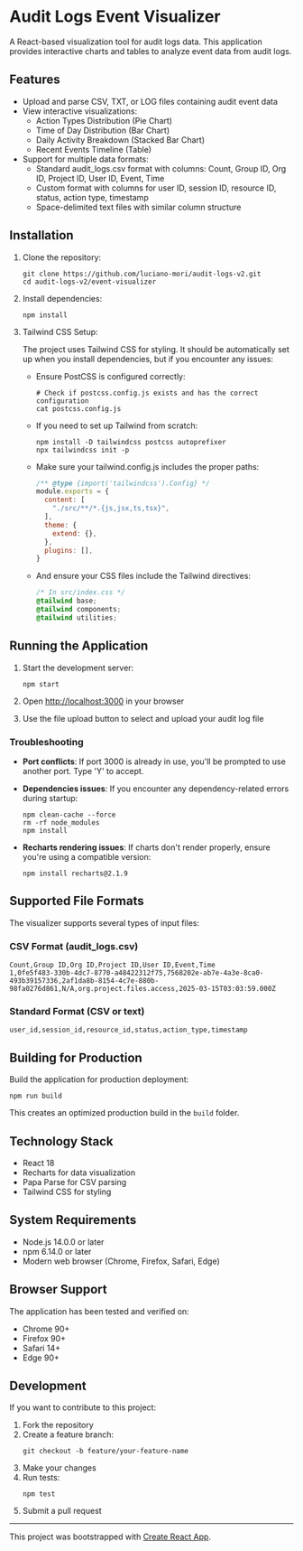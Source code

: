 # Audit Logs Event Visualizer

A React-based visualization tool for audit logs data. This application provides interactive charts and tables to analyze event data from audit logs.

## Features

- Upload and parse CSV, TXT, or LOG files containing audit event data
- View interactive visualizations:
  - Action Types Distribution (Pie Chart)
  - Time of Day Distribution (Bar Chart)
  - Daily Activity Breakdown (Stacked Bar Chart)
  - Recent Events Timeline (Table)
- Support for multiple data formats:
  - Standard audit_logs.csv format with columns: Count, Group ID, Org ID, Project ID, User ID, Event, Time
  - Custom format with columns for user ID, session ID, resource ID, status, action type, timestamp
  - Space-delimited text files with similar column structure

## Installation

1. Clone the repository:
   ```
   git clone https://github.com/luciano-mori/audit-logs-v2.git
   cd audit-logs-v2/event-visualizer
   ```

2. Install dependencies:
   ```
   npm install
   ```

3. Tailwind CSS Setup:
   
   The project uses Tailwind CSS for styling. It should be automatically set up when you install dependencies, but if you encounter any issues:

   - Ensure PostCSS is configured correctly:
     ```
     # Check if postcss.config.js exists and has the correct configuration
     cat postcss.config.js
     ```

   - If you need to set up Tailwind from scratch:
     ```
     npm install -D tailwindcss postcss autoprefixer
     npx tailwindcss init -p
     ```

   - Make sure your tailwind.config.js includes the proper paths:
     ```javascript
     /** @type {import('tailwindcss').Config} */
     module.exports = {
       content: [
         "./src/**/*.{js,jsx,ts,tsx}",
       ],
       theme: {
         extend: {},
       },
       plugins: [],
     }
     ```

   - And ensure your CSS files include the Tailwind directives:
     ```css
     /* In src/index.css */
     @tailwind base;
     @tailwind components;
     @tailwind utilities;
     ```

## Running the Application

1. Start the development server:
   ```
   npm start
   ```

2. Open [http://localhost:3000](http://localhost:3000) in your browser

3. Use the file upload button to select and upload your audit log file

### Troubleshooting

- **Port conflicts**: If port 3000 is already in use, you'll be prompted to use another port. Type 'Y' to accept.

- **Dependencies issues**: If you encounter any dependency-related errors during startup:
  ```
  npm clean-cache --force
  rm -rf node_modules
  npm install
  ```

- **Recharts rendering issues**: If charts don't render properly, ensure you're using a compatible version:
  ```
  npm install recharts@2.1.9
  ```

## Supported File Formats

The visualizer supports several types of input files:

### CSV Format (audit_logs.csv)
```
Count,Group ID,Org ID,Project ID,User ID,Event,Time
1,0fe5f483-330b-4dc7-8770-a48422312f75,7568202e-ab7e-4a3e-8ca0-493b39157336,2af1da8b-8154-4c7e-880b-98fa0276d861,N/A,org.project.files.access,2025-03-15T03:03:59.000Z
```

### Standard Format (CSV or text)
```
user_id,session_id,resource_id,status,action_type,timestamp
```

## Building for Production

Build the application for production deployment:
```
npm run build
```

This creates an optimized production build in the `build` folder.

## Technology Stack

- React 18
- Recharts for data visualization
- Papa Parse for CSV parsing
- Tailwind CSS for styling

## System Requirements

- Node.js 14.0.0 or later
- npm 6.14.0 or later
- Modern web browser (Chrome, Firefox, Safari, Edge)

## Browser Support

The application has been tested and verified on:
- Chrome 90+
- Firefox 90+
- Safari 14+
- Edge 90+

## Development

If you want to contribute to this project:

1. Fork the repository
2. Create a feature branch:
   ```
   git checkout -b feature/your-feature-name
   ```
3. Make your changes
4. Run tests:
   ```
   npm test
   ```
5. Submit a pull request

---

This project was bootstrapped with [Create React App](https://github.com/facebook/create-react-app).
